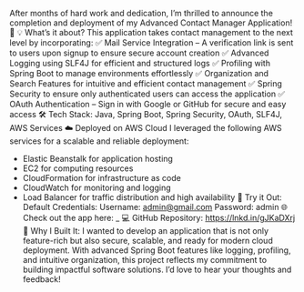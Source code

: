 After months of hard work and dedication, I’m thrilled to announce the completion and deployment of my Advanced Contact Manager Application! 🌟
💡 What’s it about?
This application takes contact management to the next level by incorporating:
✅ Mail Service Integration – A verification link is sent to users upon signup to ensure secure account creation
✅ Advanced Logging using SLF4J for efficient and structured logs
✅ Profiling with Spring Boot to manage environments effortlessly
✅ Organization and Search Features for intuitive and efficient contact management
✅ Spring Security to ensure only authenticated users can access the application
✅ OAuth Authentication – Sign in with Google or GitHub for secure and easy access
🛠️ Tech Stack:
Java, Spring Boot, Spring Security, OAuth, SLF4J, AWS Services
☁️ Deployed on AWS Cloud
I leveraged the following AWS services for a scalable and reliable deployment:
* Elastic Beanstalk for application hosting
* EC2 for computing resources
* CloudFormation for infrastructure as code
* CloudWatch for monitoring and logging
* Load Balancer for traffic distribution and high availability
🔑 Try it Out:
Default Credentials:
Username: admin@gmail.com
Password: admin
🌐 Check out the app here: _
💻 GitHub Repository: https://lnkd.in/gJKaDXrj
🙌 Why I Built It:
I wanted to develop an application that is not only feature-rich but also secure, scalable, and ready for modern cloud deployment. With advanced Spring Boot features like logging, profiling, and intuitive organization, this project reflects my commitment to building impactful software solutions.
I’d love to hear your thoughts and feedback!
 

